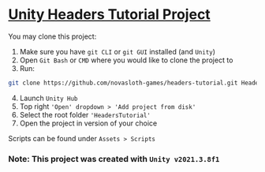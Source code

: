 # [Unity Headers Tutorial Project](https://youtu.be/zw0tPV857hQ)

You may clone this project:
1. Make sure you have `git CLI` or `git GUI` installed (and `Unity`)
2. Open `Git Bash` or `CMD` where you would like to clone the project to
3. Run:
```sh
git clone https://github.com/novasloth-games/headers-tutorial.git HeadersTutorial
```
4. Launch `Unity Hub`
5. Top right `'Open' dropdown > 'Add project from disk'`
6. Select the root folder `'HeadersTutorial'`
7. Open the project in version of your choice

Scripts can be found under `Assets > Scripts`

### Note: This project was created with `Unity v2021.3.8f1`
